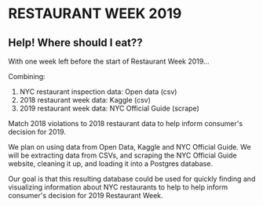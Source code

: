 # RESTAURANT WEEK 2019

## Help! Where should I eat??

With one week left before the start of Restaurant Week 2019...


Combining:
1. NYC restaurant inspection data: Open data (csv)
2. 2018 restaurant week data: Kaggle (csv)
3. 2019 restaurant week data: NYC Official Guide (scrape)

Match 2018 violations to 2018 restaurant data to help inform consumer's decision for 2019.

We plan on using data from Open Data, Kaggle and NYC Official Guide. We will be extracting data from CSVs, and scraping the NYC Official Guide website, cleaning it up, and loading it into a Postgres database.

Our goal is that this resulting database could be used for quickly finding and visualizing information about NYC restaurants to help  to help inform consumer's decision for 2019 Restaurant Week.
